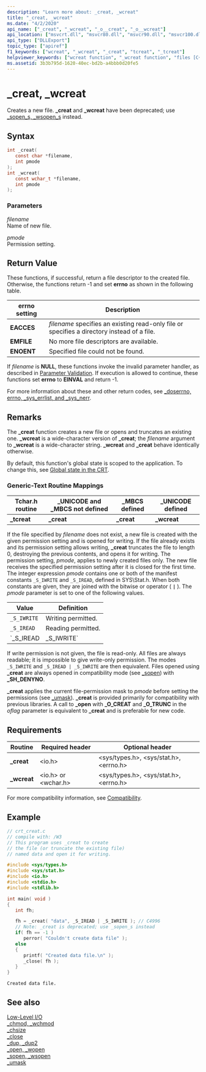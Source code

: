 ```yaml
---
description: "Learn more about: _creat, _wcreat"
title: "_creat, _wcreat"
ms.date: "4/2/2020"
api_name: ["_creat", "_wcreat", "_o__creat", "_o__wcreat"]
api_location: ["msvcrt.dll", "msvcr80.dll", "msvcr90.dll", "msvcr100.dll", "msvcr100_clr0400.dll", "msvcr110.dll", "msvcr110_clr0400.dll", "msvcr120.dll", "msvcr120_clr0400.dll", "ucrtbase.dll", "api-ms-win-crt-stdio-l1-1-0.dll", "api-ms-win-crt-private-l1-1-0.dll"]
api_type: ["DLLExport"]
topic_type: ["apiref"]
f1_keywords: ["wcreat", "_wcreat", "_creat", "tcreat", "_tcreat"]
helpviewer_keywords: ["wcreat function", "_wcreat function", "files [C++], creating", "_creat function", "tcreat function", "creat function", "_tcreat function"]
ms.assetid: 3b3b795d-1620-40ec-bd2b-a4bbb0d20fe5
---
```

# _creat, _wcreat

Creates a new file. **_creat** and **_wcreat** have been deprecated; use [_sopen_s, _wsopen_s](sopen-s-wsopen-s.md) instead.

## Syntax

```C
int _creat(
   const char *filename,
   int pmode
);
int _wcreat(
   const wchar_t *filename,
   int pmode
);
```

### Parameters

*filename*<br/>
Name of new file.

*pmode*<br/>
Permission setting.

## Return Value

These functions, if successful, return a file descriptor to the created file. Otherwise, the functions return -1 and set **errno** as shown in the following table.

|**errno** setting|Description|
|---------------------|-----------------|
|**EACCES**|*filename* specifies an existing read-only file or specifies a directory instead of a file.|
|**EMFILE**|No more file descriptors are available.|
|**ENOENT**|Specified file could not be found.|

If *filename* is **NULL**, these functions invoke the invalid parameter handler, as described in [Parameter Validation](../../c-runtime-library/parameter-validation.md). If execution is allowed to continue, these functions set **errno** to **EINVAL** and return -1.

For more information about these and other return codes, see [_doserrno, errno, _sys_errlist, and _sys_nerr](../../c-runtime-library/errno-doserrno-sys-errlist-and-sys-nerr.md).

## Remarks

The **_creat** function creates a new file or opens and truncates an existing one. **_wcreat** is a wide-character version of **_creat**; the *filename* argument to **_wcreat** is a wide-character string. **_wcreat** and **_creat** behave identically otherwise.

By default, this function's global state is scoped to the application. To change this, see [Global state in the CRT](../global-state.md).

### Generic-Text Routine Mappings

|Tchar.h routine|_UNICODE and _MBCS not defined|_MBCS defined|_UNICODE defined|
|---------------------|--------------------------------------|--------------------|-----------------------|
|**_tcreat**|**_creat**|**_creat**|**_wcreat**|

If the file specified by *filename* does not exist, a new file is created with the given permission setting and is opened for writing. If the file already exists and its permission setting allows writing, **_creat** truncates the file to length 0, destroying the previous contents, and opens it for writing. The permission setting, *pmode*, applies to newly created files only. The new file receives the specified permission setting after it is closed for the first time. The integer expression *pmode* contains one or both of the manifest constants `_S_IWRITE` and `_S_IREAD`, defined in SYS\Stat.h. When both constants are given, they are joined with the bitwise or operator ( **`|`** ). The *pmode* parameter is set to one of the following values.

|Value|Definition|
|-----------|----------------|
|`_S_IWRITE`|Writing permitted.|
|`_S_IREAD`|Reading permitted.|
|`_S_IREAD | _S_IWRITE`|Reading and writing permitted.|

If write permission is not given, the file is read-only. All files are always readable; it is impossible to give write-only permission. The modes `_S_IWRITE` and `_S_IREAD | _S_IWRITE` are then equivalent. Files opened using **_creat** are always opened in compatibility mode (see [_sopen](sopen-wsopen.md)) with **_SH_DENYNO**.

**_creat** applies the current file-permission mask to *pmode* before setting the permissions (see [_umask](umask.md)). **_creat** is provided primarily for compatibility with previous libraries. A call to **_open** with **_O_CREAT** and **_O_TRUNC** in the *oflag* parameter is equivalent to **_creat** and is preferable for new code.

## Requirements

|Routine|Required header|Optional header|
|-------------|---------------------|---------------------|
|**_creat**|\<io.h>|\<sys/types.h>, \<sys/stat.h>, \<errno.h>|
|**_wcreat**|\<io.h> or \<wchar.h>|\<sys/types.h>, \<sys/stat.h>, \<errno.h>|

For more compatibility information, see [Compatibility](../../c-runtime-library/compatibility.md).

## Example

```C
// crt_creat.c
// compile with: /W3
// This program uses _creat to create
// the file (or truncate the existing file)
// named data and open it for writing.

#include <sys/types.h>
#include <sys/stat.h>
#include <io.h>
#include <stdio.h>
#include <stdlib.h>

int main( void )
{
   int fh;

   fh = _creat( "data", _S_IREAD | _S_IWRITE ); // C4996
   // Note: _creat is deprecated; use _sopen_s instead
   if( fh == -1 )
      perror( "Couldn't create data file" );
   else
   {
      printf( "Created data file.\n" );
      _close( fh );
   }
}
```

```Output
Created data file.
```

## See also

[Low-Level I/O](../../c-runtime-library/low-level-i-o.md)<br/>
[_chmod, _wchmod](chmod-wchmod.md)<br/>
[_chsize](chsize.md)<br/>
[_close](close.md)<br/>
[_dup, _dup2](dup-dup2.md)<br/>
[_open, _wopen](open-wopen.md)<br/>
[_sopen, _wsopen](sopen-wsopen.md)<br/>
[_umask](umask.md)<br/>
